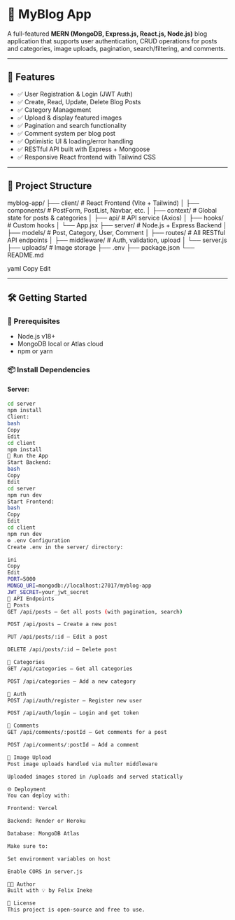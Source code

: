 # 📝 MyBlog App

A full-featured **MERN (MongoDB, Express.js, React.js, Node.js)** blog application that supports user authentication, CRUD operations for posts and categories, image uploads, pagination, search/filtering, and comments.

---

## 🚀 Features

- ✅ User Registration & Login (JWT Auth)
- ✅ Create, Read, Update, Delete Blog Posts
- ✅ Category Management
- ✅ Upload & display featured images
- ✅ Pagination and search functionality
- ✅ Comment system per blog post
- ✅ Optimistic UI & loading/error handling
- ✅ RESTful API built with Express + Mongoose
- ✅ Responsive React frontend with Tailwind CSS

---

## 📂 Project Structure

myblog-app/
├── client/ # React Frontend (Vite + Tailwind)
│ ├── components/ # PostForm, PostList, Navbar, etc.
│ ├── context/ # Global state for posts & categories
│ ├── api/ # API service (Axios)
│ ├── hooks/ # Custom hooks
│ └── App.jsx
├── server/ # Node.js + Express Backend
│ ├── models/ # Post, Category, User, Comment
│ ├── routes/ # All RESTful API endpoints
│ ├── middleware/ # Auth, validation, upload
│ └── server.js
├── uploads/ # Image storage
├── .env
├── package.json
└── README.md

yaml
Copy
Edit

---

## 🛠️ Getting Started

### 📌 Prerequisites

- Node.js v18+
- MongoDB local or Atlas cloud
- npm or yarn

### 📦 Install Dependencies

#### Server:
```bash
cd server
npm install
Client:
bash
Copy
Edit
cd client
npm install
🧪 Run the App
Start Backend:
bash
Copy
Edit
cd server
npm run dev
Start Frontend:
bash
Copy
Edit
cd client
npm run dev
⚙️ .env Configuration
Create .env in the server/ directory:

ini
Copy
Edit
PORT=5000
MONGO_URI=mongodb://localhost:27017/myblog-app
JWT_SECRET=your_jwt_secret
🔗 API Endpoints
📝 Posts
GET /api/posts – Get all posts (with pagination, search)

POST /api/posts – Create a new post

PUT /api/posts/:id – Edit a post

DELETE /api/posts/:id – Delete post

📂 Categories
GET /api/categories – Get all categories

POST /api/categories – Add a new category

👤 Auth
POST /api/auth/register – Register new user

POST /api/auth/login – Login and get token

💬 Comments
GET /api/comments/:postId – Get comments for a post

POST /api/comments/:postId – Add a comment

📸 Image Upload
Post image uploads handled via multer middleware

Uploaded images stored in /uploads and served statically

🌐 Deployment
You can deploy with:

Frontend: Vercel

Backend: Render or Heroku

Database: MongoDB Atlas

Make sure to:

Set environment variables on host

Enable CORS in server.js

🧑‍💻 Author
Built with 💡 by Felix Ineke

📜 License
This project is open-source and free to use.
